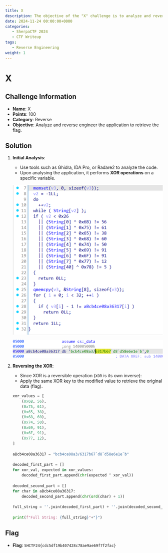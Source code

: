 ```yaml
---
title: X
description: The objective of the "X" challenge is to analyze and reverse engineer the application to retrieve the flag.
date: 2024-11-24 00:00:00+0000
categories:
   - SherpaCTF 2024
   - CTF Writeup
tags:
   - Reverse Engineering
weight: 1     
---
```

# X

## Challenge Information
- **Name**: X  
- **Points**: 100  
- **Category**: Reverse  
- **Objective**: Analyze and reverse engineer the application to retrieve the flag.  

## Solution  

1. **Initial Analysis**:   
   - Use tools such as Ghidra, IDA Pro, or Radare2 to analyze the code.  
   - Upon analysing the application, it performs **XOR operations** on a specific variable. 

    ![XOR Operation](<xor operation.png>)

    ![Encoded Flag](<encoded flag.png>)

2. **Reversing the XOR**:  
   - Since XOR is a reversible operation (`XOR` is its own inverse):  
   - Apply the same XOR key to the modified value to retrieve the original data (flag).  


    ```python
    xor_values = [
        (0x6B, 56),  
        (0x75, 61),  
        (0x65, 38),  
        (0x68, 60),  
        (0x74, 50),  
        (0x69, 91),  
        (0x6F, 91),  
        (0x77, 12),  
    ]

    aBcb4ce08a36317 = "bcb4ce08a3/6317b67`d8`d58e6e1e`b"

    decoded_first_part = []
    for xor_val, expected in xor_values:
        decoded_first_part.append(chr(expected ^ xor_val)) 

    decoded_second_part = []
    for char in aBcb4ce08a36317:
        decoded_second_part.append(chr(ord(char) + 1)) 

    full_string = ''.join(decoded_first_part) + ''.join(decoded_second_part)

    print(f"Full String: {full_string}"+"}")
    ```

## Flag  
- **Flag**: `SHCTF24{cdc5df19b407428c78ae9ae69f7f2fac}`  
